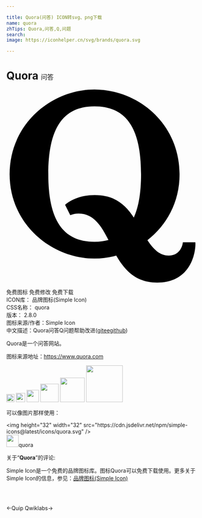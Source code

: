 ```yaml
---

title: Quora(问答) ICON转svg、png下载
name: quora
zhTips: Quora,问答,Q,问题
search: 
image: https://iconhelper.cn/svg/brands/quora.svg

---
```


# Quora  <small style="font-size: 60%;font-weight: 100">问答</small>

<div id="svg" class="svg-wrap">
<svg role="img" viewBox="0 0 24 24" xmlns="http://www.w3.org/2000/svg"><title>Quora icon</title><path d="M12.738 18.701c-.831-1.635-1.805-3.287-3.708-3.287-.362 0-.727.061-1.059.209l-.646-1.289c.786-.678 2.058-1.214 3.693-1.214 2.544 0 3.851 1.229 4.888 2.792.613-1.335.904-3.14.904-5.375 0-5.582-1.744-8.447-5.822-8.447-4.018 0-5.757 2.865-5.757 8.447 0 5.553 1.739 8.389 5.757 8.389.64 0 1.22-.069 1.75-.225zm.996 1.947c-.881.237-1.817.366-2.743.366-5.352 0-10.59-4.269-10.59-10.478C.402 4.271 5.639 0 10.991 0c5.441 0 10.628 4.238 10.628 10.537 0 3.504-1.635 6.351-4.01 8.191.764 1.148 1.543 1.914 2.652 1.914 1.199 0 1.68-.915 1.77-1.649h1.557c.092.974-.402 5.007-4.766 5.007-2.652 0-4.047-1.528-5.096-3.328l.008-.024z"/></svg>
</div>
<detail full-name='quora'></detail>

<div class="detail-page">
<p>
<span><span class="badge-success badge">免费图标</span> <span class="badge-success badge">免费修改</span>  <span class="badge-success badge">免费下载</span> </span>
<br/>
<span>
ICON库：
<span class="badge-secondary badge">品牌图标(Simple Icon)</span> 
</span>
<br/>
<span>
CSS名称：
<span class="badge-secondary badge">quora</span> 
</span>

<br/>
<span>
版本：
<span class="badge-secondary badge">2.8.0</span> 
</span>
<br/>
<span>图标来源/作者：<span class="badge-light badge">Simple Icon</span></span> 
<br/>
<span class="zh-detail">中文描述：<span class="badge-primary badge">Quora</span><span class="badge-primary badge">问答</span><span class="badge-primary badge">Q</span><span class="badge-primary badge">问题</span><span class="help-link"><span>帮助改进</span>(<a href="https://gitee.com/liuwave/icon-helper/edit/master/json/brands/quora.json" target="_blank" rel="noopener noreferrer">gitee</a><a href="https://github.com/liuwave/icon-helper/edit/master/json/brands/quora.json" target="_blank" rel="noopener noreferrer">github</a></span>)</span><br/>
</p>
</div><div class="description description alert alert-light"><p>Quora是一个问答网站。</p><p>图标来源地址：<a href="https://www.quora.com" target="_blank" rel="noopener noreferrer">https://www.quora.com</a></p></div>
<div class="alert alert-dark">
<img height="21" width="21" src="https://cdn.jsdelivr.net/npm/simple-icons@latest/icons/quora.svg" />
<img height="24" width="24" src="https://cdn.jsdelivr.net/npm/simple-icons@latest/icons/quora.svg" />
<img height="32" width="32" src="https://cdn.jsdelivr.net/npm/simple-icons@latest/icons/quora.svg" />
<img height="48" width="48" src="https://cdn.jsdelivr.net/npm/simple-icons@latest/icons/quora.svg" />
<img height="64" width="64" src="https://cdn.jsdelivr.net/npm/simple-icons@latest/icons/quora.svg" />
<img height="96" width="96" src="https://cdn.jsdelivr.net/npm/simple-icons@latest/icons/quora.svg" />

</div>
<div>
  <p>可以像图片那样使用：    
  </p>
  <div class="alert alert-primary" style="font-size: 14px">
    &lt;img height="32" width="32" src="https://cdn.jsdelivr.net/npm/simple-icons@latest/icons/quora.svg" /&gt;
    <copy-btn content='<img height="32" width="32" src="https://cdn.jsdelivr.net/npm/simple-icons@latest/icons/quora.svg" />'></copy-btn>
  </div>
  <div class="alert alert-secondary">
    <img height="32" width="32" src="https://cdn.jsdelivr.net/npm/simple-icons@latest/icons/quora.svg" />quora
    <copy-btn content="quora" btn-title="复制图标名称"></copy-btn>
  </div>
</div>
<div class="icon-detail__container">
<p>关于“<b>Quora</b>”的评论:</p>
</div>
<Vssue title="关于“Quora”的评论" />
<div><p>Simple Icon是一个免费的品牌图标库。图标Quora可以免费下载使用。更多关于  Simple Icon的信息，参见：<a target="_blank" href="https://iconhelper.cn/brands.html">品牌图标(Simple Icon)</a>
</p></div>


<div style="padding:2rem 0 " class="page-nav"><p class="inner"><span class="prev">←<router-link to="/icon/quip.html">Quip</router-link></span> <span class="next"><router-link to="/icon/qwiklabs.html">Qwiklabs</router-link>→</span></p></div>
